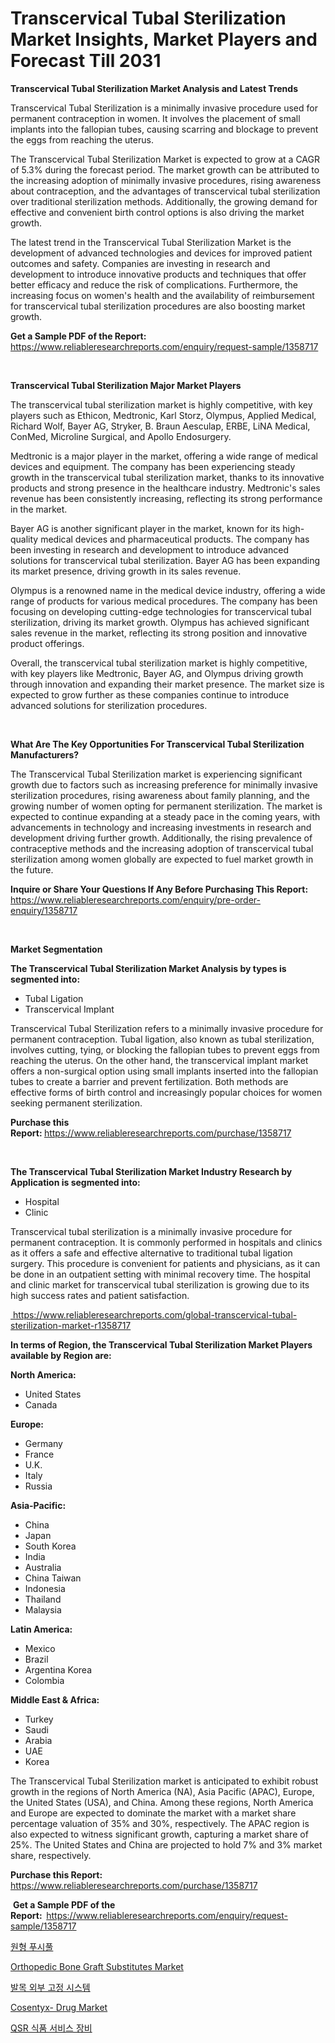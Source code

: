 <p><h1>Transcervical Tubal Sterilization Market Insights, Market Players and Forecast Till 2031</h1></p><p><strong>Transcervical Tubal Sterilization Market Analysis and Latest Trends</strong></p>
<p><p>Transcervical Tubal Sterilization is a minimally invasive procedure used for permanent contraception in women. It involves the placement of small implants into the fallopian tubes, causing scarring and blockage to prevent the eggs from reaching the uterus.</p><p>The Transcervical Tubal Sterilization Market is expected to grow at a CAGR of 5.3% during the forecast period. The market growth can be attributed to the increasing adoption of minimally invasive procedures, rising awareness about contraception, and the advantages of transcervical tubal sterilization over traditional sterilization methods. Additionally, the growing demand for effective and convenient birth control options is also driving the market growth.</p><p>The latest trend in the Transcervical Tubal Sterilization Market is the development of advanced technologies and devices for improved patient outcomes and safety. Companies are investing in research and development to introduce innovative products and techniques that offer better efficacy and reduce the risk of complications. Furthermore, the increasing focus on women's health and the availability of reimbursement for transcervical tubal sterilization procedures are also boosting market growth.</p></p>
<p><strong>Get a Sample PDF of the Report:&nbsp;</strong> <a href="https://www.reliableresearchreports.com/enquiry/request-sample/1358717">https://www.reliableresearchreports.com/enquiry/request-sample/1358717</a></p>
<p>&nbsp;</p>
<p><strong>Transcervical Tubal Sterilization Major Market Players</strong></p>
<p><p>The transcervical tubal sterilization market is highly competitive, with key players such as Ethicon, Medtronic, Karl Storz, Olympus, Applied Medical, Richard Wolf, Bayer AG, Stryker, B. Braun Aesculap, ERBE, LiNA Medical, ConMed, Microline Surgical, and Apollo Endosurgery. </p><p>Medtronic is a major player in the market, offering a wide range of medical devices and equipment. The company has been experiencing steady growth in the transcervical tubal sterilization market, thanks to its innovative products and strong presence in the healthcare industry. Medtronic's sales revenue has been consistently increasing, reflecting its strong performance in the market.</p><p>Bayer AG is another significant player in the market, known for its high-quality medical devices and pharmaceutical products. The company has been investing in research and development to introduce advanced solutions for transcervical tubal sterilization. Bayer AG has been expanding its market presence, driving growth in its sales revenue.</p><p>Olympus is a renowned name in the medical device industry, offering a wide range of products for various medical procedures. The company has been focusing on developing cutting-edge technologies for transcervical tubal sterilization, driving its market growth. Olympus has achieved significant sales revenue in the market, reflecting its strong position and innovative product offerings.</p><p>Overall, the transcervical tubal sterilization market is highly competitive, with key players like Medtronic, Bayer AG, and Olympus driving growth through innovation and expanding their market presence. The market size is expected to grow further as these companies continue to introduce advanced solutions for sterilization procedures.</p></p>
<p>&nbsp;</p>
<p><strong>What Are The Key Opportunities For Transcervical Tubal Sterilization Manufacturers?</strong></p>
<p><p>The Transcervical Tubal Sterilization market is experiencing significant growth due to factors such as increasing preference for minimally invasive sterilization procedures, rising awareness about family planning, and the growing number of women opting for permanent sterilization. The market is expected to continue expanding at a steady pace in the coming years, with advancements in technology and increasing investments in research and development driving further growth. Additionally, the rising prevalence of contraceptive methods and the increasing adoption of transcervical tubal sterilization among women globally are expected to fuel market growth in the future.</p></p>
<p><strong>Inquire or Share Your Questions If Any Before Purchasing This Report:</strong> <a href="https://www.reliableresearchreports.com/enquiry/pre-order-enquiry/1358717">https://www.reliableresearchreports.com/enquiry/pre-order-enquiry/1358717</a></p>
<p>&nbsp;</p>
<p><strong>Market Segmentation</strong></p>
<p><strong>The Transcervical Tubal Sterilization Market Analysis by types is segmented into:</strong></p>
<p><ul><li>Tubal Ligation</li><li>Transcervical Implant</li></ul></p>
<p><p>Transcervical Tubal Sterilization refers to a minimally invasive procedure for permanent contraception. Tubal ligation, also known as tubal sterilization, involves cutting, tying, or blocking the fallopian tubes to prevent eggs from reaching the uterus. On the other hand, the transcervical implant market offers a non-surgical option using small implants inserted into the fallopian tubes to create a barrier and prevent fertilization. Both methods are effective forms of birth control and increasingly popular choices for women seeking permanent sterilization.</p></p>
<p><strong>Purchase this Report:&nbsp;</strong><a href="https://www.reliableresearchreports.com/purchase/1358717">https://www.reliableresearchreports.com/purchase/1358717</a></p>
<p>&nbsp;</p>
<p><strong>The Transcervical Tubal Sterilization Market Industry Research by Application is segmented into:</strong></p>
<p><ul><li>Hospital</li><li>Clinic</li></ul></p>
<p><p>Transcervical tubal sterilization is a minimally invasive procedure for permanent contraception. It is commonly performed in hospitals and clinics as it offers a safe and effective alternative to traditional tubal ligation surgery. This procedure is convenient for patients and physicians, as it can be done in an outpatient setting with minimal recovery time. The hospital and clinic market for transcervical tubal sterilization is growing due to its high success rates and patient satisfaction.</p></p>
<p><a href="https://www.reliableresearchreports.com/global-transcervical-tubal-sterilization-market-r1358717">&nbsp;https://www.reliableresearchreports.com/global-transcervical-tubal-sterilization-market-r1358717</a></p>
<p><strong>In terms of Region, the Transcervical Tubal Sterilization Market Players available by Region are:</strong></p>
<p>
    <p> <strong> North America: </strong>
        <ul>
            <li>United States</li>
            <li>Canada</li>
        </ul>
        </p> 
    <p> <strong> Europe: </strong>
        <ul>
            <li>Germany</li>
            <li>France</li>
            <li>U.K.</li>
            <li>Italy</li>
            <li>Russia</li>
        </ul>
        </p> 
    <p> <strong> Asia-Pacific: </strong>
        <ul>
            <li>China</li>
            <li>Japan</li>
            <li>South Korea</li>
            <li>India</li>
            <li>Australia</li>
            <li>China Taiwan</li>
            <li>Indonesia</li>
            <li>Thailand</li>
            <li>Malaysia</li>
        </ul>
        </p> 
    <p> <strong> Latin America: </strong>
        <ul>
            <li>Mexico</li>
            <li>Brazil</li>
            <li>Argentina Korea</li>
            <li>Colombia</li>
        </ul>
        </p> 
    <p> <strong> Middle East & Africa: </strong>
        <ul>
            <li>Turkey</li>
            <li>Saudi</li>
            <li>Arabia</li>
            <li>UAE</li>
            <li>Korea</li>
        </ul>
    </p>
    </p>
<p><p>The Transcervical Tubal Sterilization market is anticipated to exhibit robust growth in the regions of North America (NA), Asia Pacific (APAC), Europe, the United States (USA), and China. Among these regions, North America and Europe are expected to dominate the market with a market share percentage valuation of 35% and 30%, respectively. The APAC region is also expected to witness significant growth, capturing a market share of 25%. The United States and China are projected to hold 7% and 3% market share, respectively.</p></p>
<p><strong>Purchase this Report: </strong><a href="https://www.reliableresearchreports.com/purchase/1358717">https://www.reliableresearchreports.com/purchase/1358717</a></p>
<p>&nbsp;<strong>Get a Sample PDF of the Report:&nbsp;&nbsp;</strong><a href="https://www.reliableresearchreports.com/enquiry/request-sample/1358717">https://www.reliableresearchreports.com/enquiry/request-sample/1358717</a></p>
<p><strong></strong></p>
<p><p><a href="https://medium.com/@jordanilliamson678678_12326/%EC%9B%90%ED%98%95-%ED%91%B8%EC%8B%9C-%ED%92%80-%EC%8B%9C%EC%9E%A5%EC%9D%80-%EC%8B%9C%EC%9E%A5-%EC%A0%90%EC%9C%A0%EC%9C%A8-%EC%8B%9C%EC%9E%A5-%EB%8F%99%ED%96%A5-%EB%B0%8F-%EC%8B%9C%EC%9E%A5-%EC%84%B1%EC%9E%A5%EC%97%90-%EA%B4%80%ED%95%9C-%EC%A0%95%EB%B3%B4%EB%A5%BC-%EC%A0%9C%EA%B3%B5%ED%95%A9%EB%8B%88%EB%8B%A4-3937c74dbe1c">원형 푸시풀</a></p><p><a href="https://github.com/yemakinde/Market-Research-Report-List-2/blob/main/orthopedic-bone-graft-substitutes-market.md">Orthopedic Bone Graft Substitutes Market</a></p><p><a href="https://github.com/RickyMetzDVM/Market-Research-Report-List-1/blob/main/844901096085.md">발목 외부 고정 시스템</a></p><p><a href="https://github.com/jsmusil/Market-Research-Report-List-3/blob/main/cosentyx-drug-market.md">Cosentyx- Drug Market</a></p><p><a href="https://github.com/vs10l4sfg5c/Market-Research-Report-List-2/blob/main/106575481627.md">QSR 식품 서비스 장비</a></p></p>